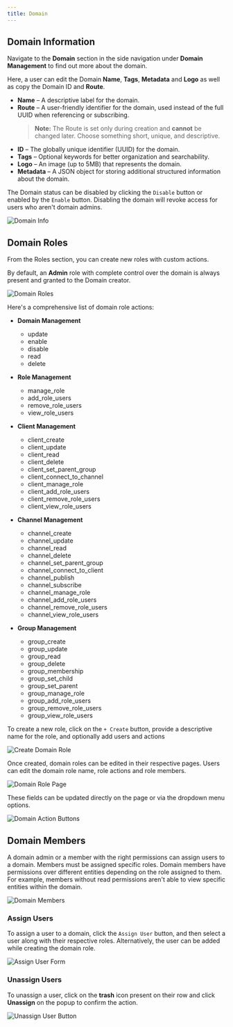 ```yaml
---
title: Domain
---
```


## Domain Information

Navigate to the **Domain** section in the side navigation under **Domain Management** to find out more about the domain.

Here, a user can edit the Domain **Name**, **Tags**, **Metadata** and **Logo** as well as copy the Domain ID and **Route**.

- **Name** – A descriptive label for the domain.  
- **Route** – A user-friendly identifier for the domain, used instead of the full UUID when referencing or subscribing.  
  > **Note:** The Route is set only during creation and **cannot** be changed later. Choose something short, unique, and descriptive.  
- **ID** – The globally unique identifier (UUID) for the domain.  
- **Tags** – Optional keywords for better organization and searchability.  
- **Logo** – An image (up to 5MB) that represents the domain.  
- **Metadata** – A JSON object for storing additional structured information about the domain.  

The Domain status can be disabled by clicking the `Disable` button or enabled by the `Enable` button. Disabling the domain will revoke access for users who aren't domain admins.

![Domain Info](../../img/domain/domain-info.png)

## Domain Roles

From the Roles section, you can create new roles with custom actions.  

By default, an **Admin** role with complete control over the domain is always present and granted to the Domain creator.

![Domain Roles](../../img/domain/roles.png)

Here's a comprehensive list of domain role actions:

- **Domain Management**

  - update
  - enable
  - disable
  - read
  - delete

- **Role Management**

  - manage_role
  - add_role_users
  - remove_role_users
  - view_role_users

- **Client Management**

  - client_create
  - client_update
  - client_read
  - client_delete
  - client_set_parent_group
  - client_connect_to_channel
  - client_manage_role
  - client_add_role_users
  - client_remove_role_users
  - client_view_role_users

- **Channel Management**

  - channel_create
  - channel_update
  - channel_read
  - channel_delete
  - channel_set_parent_group
  - channel_connect_to_client
  - channel_publish
  - channel_subscribe
  - channel_manage_role
  - channel_add_role_users
  - channel_remove_role_users
  - channel_view_role_users

- **Group Management**

  - group_create
  - group_update
  - group_read
  - group_delete
  - group_membership
  - group_set_child
  - group_set_parent
  - group_manage_role
  - group_add_role_users
  - group_remove_role_users
  - group_view_role_users

To create a new role, click on the `+ Create` button, provide a descriptive name for the role, and optionally add users and actions

![Create Domain Role](../../img/domain/create-role.png)

Once created, domain roles can be edited in their respective pages.
Users can edit the domain role name, role actions and role members.

![Domain Role Page](../../img/domain/domain-role-id.png)

These fields can be updated directly on the page or via the dropdown menu options.

![Domain Action Buttons](../../img/domain/role-actions.png)

## Domain Members

A domain admin or a member with the right permissions can assign users to a domain.
Members must be assigned specific roles.
Domain members have permissions over different entities depending on the role assigned to them. For example, members without read permissions aren't able to view specific entities within the domain.

![Domain Members](../../img/domain/domain-members.png)

### Assign Users

To assign a user to a domain, click the `Assign User` button, and then select a user along with their respective roles.
Alternatively, the user can be added while creating the domain role.

![Assign User Form](../../img/domain/assign-user-form.png)

### Unassign Users

To unassign a user, click on the **trash** icon present on their row and click **Unassign** on the popup to confirm the action.

![Unassign User Button](../../img/domain/unassign-user.png)
